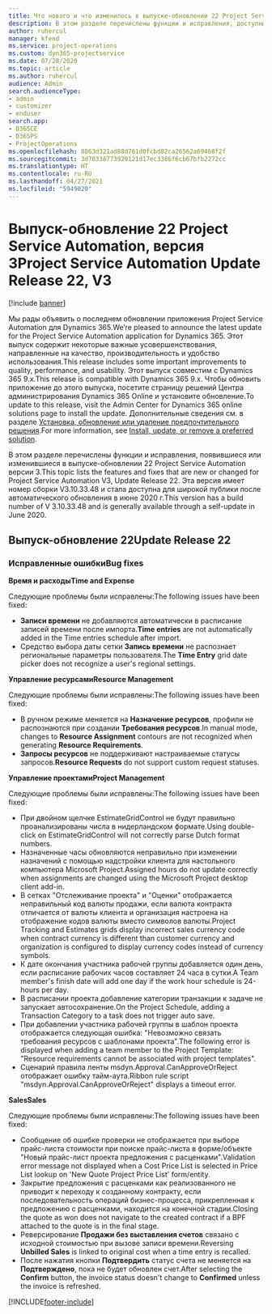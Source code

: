 ```yaml
---
title: Что нового и что изменилось в выпуске-обновлении 22 Project Service Automation версии 3
description: В этом разделе перечислены функции и исправления, доступные в выпуске-обновлении 22 Project Service Automation версии 3.
author: ruhercul
manager: kfend
ms.service: project-operations
ms.custom: dyn365-projectservice
ms.date: 07/28/2020
ms.topic: article
ms.author: ruhercul
audience: Admin
search.audienceType:
- admin
- customizer
- enduser
search.app:
- D365CE
- D365PS
- ProjectOperations
ms.openlocfilehash: 8863d321ad88d761d0fcbd82ca26562a69468f2f
ms.sourcegitcommit: 3d78338773929121d17ec3386f6cb67bfb2272cc
ms.translationtype: HT
ms.contentlocale: ru-RU
ms.lasthandoff: 04/27/2021
ms.locfileid: "5949020"
---
```

# <a name="project-service-automation-update-release-22-v3"></a><span data-ttu-id="d25f5-103">Выпуск-обновление 22 Project Service Automation, версия 3</span><span class="sxs-lookup"><span data-stu-id="d25f5-103">Project Service Automation Update Release 22, V3</span></span>

[!include [banner](../includes/psa-now-project-operations.md)]

<span data-ttu-id="d25f5-104">Мы рады объявить о последнем обновлении приложения Project Service Automation для Dynamics 365.</span><span class="sxs-lookup"><span data-stu-id="d25f5-104">We’re pleased to announce the latest update for the Project Service Automation application for Dynamics 365.</span></span> <span data-ttu-id="d25f5-105">Этот выпуск содержит некоторые важные усовершенствования, направленные на качество, производительность и удобство использования.</span><span class="sxs-lookup"><span data-stu-id="d25f5-105">This release includes some important improvements to quality, performance, and usability.</span></span> <span data-ttu-id="d25f5-106">Этот выпуск совместим с Dynamics 365 9.x.</span><span class="sxs-lookup"><span data-stu-id="d25f5-106">This release is compatible with Dynamics 365 9.x.</span></span> <span data-ttu-id="d25f5-107">Чтобы обновить приложение до этого выпуска, посетите страницу решений Центра администрирования Dynamics 365 Online и установите обновление.</span><span class="sxs-lookup"><span data-stu-id="d25f5-107">To update to this release, visit the Admin Center for Dynamics 365 online solutions page to install the update.</span></span> <span data-ttu-id="d25f5-108">Дополнительные сведения см. в разделе [Установка, обновление или удаление предпочтительного решения](/power-platform/admin/install-remove-preferred-solution).</span><span class="sxs-lookup"><span data-stu-id="d25f5-108">For more information, see [Install, update, or remove a preferred solution](/power-platform/admin/install-remove-preferred-solution).</span></span>

<span data-ttu-id="d25f5-109">В этом разделе перечислены функции и исправления, появившиеся или изменившиеся в выпуске-обновлении 22 Project Service Automation версии 3.</span><span class="sxs-lookup"><span data-stu-id="d25f5-109">This topic lists the features and fixes that are new or changed for Project Service Automation V3, Update Release 22.</span></span> <span data-ttu-id="d25f5-110">Эта версия имеет номер сборки V3.10.33.48 и стала доступна для широкой публики после автоматического обновления в июне 2020 г.</span><span class="sxs-lookup"><span data-stu-id="d25f5-110">This version has a build number of V 3.10.33.48 and is generally available through a self-update in June 2020.</span></span>

## <a name="update-release-22"></a><span data-ttu-id="d25f5-111">Выпуск-обновление 22</span><span class="sxs-lookup"><span data-stu-id="d25f5-111">Update Release 22</span></span>

### <a name="bug-fixes"></a><span data-ttu-id="d25f5-112">Исправленные ошибки</span><span class="sxs-lookup"><span data-stu-id="d25f5-112">Bug fixes</span></span>



<span data-ttu-id="d25f5-113">**Время и расходы**</span><span class="sxs-lookup"><span data-stu-id="d25f5-113">**Time and Expense**</span></span>

<span data-ttu-id="d25f5-114">Следующие проблемы были исправлены:</span><span class="sxs-lookup"><span data-stu-id="d25f5-114">The following issues have been fixed:</span></span>

- <span data-ttu-id="d25f5-115">**Записи времени** не добавляются автоматически в расписание записей времени после импорта.</span><span class="sxs-lookup"><span data-stu-id="d25f5-115">**Time entries** are not automatically added in the Time entries schedule after import.</span></span>
- <span data-ttu-id="d25f5-116">Средство выбора даты сетки **Запись времени** не распознает региональные параметры пользователя.</span><span class="sxs-lookup"><span data-stu-id="d25f5-116">The **Time Entry** grid date picker does not recognize a user's regional settings.</span></span>

<span data-ttu-id="d25f5-117">**Управление ресурсами**</span><span class="sxs-lookup"><span data-stu-id="d25f5-117">**Resource Management**</span></span>

<span data-ttu-id="d25f5-118">Следующие проблемы были исправлены:</span><span class="sxs-lookup"><span data-stu-id="d25f5-118">The following issues have been fixed:</span></span>

- <span data-ttu-id="d25f5-119">В ручном режиме меняется на **Назначение ресурсов**, профили не распознаются при создании **Требования ресурсов**.</span><span class="sxs-lookup"><span data-stu-id="d25f5-119">In manual mode, changes to **Resource Assignment** contours are not recognized when generating **Resource Requirements**.</span></span>
- <span data-ttu-id="d25f5-120">**Запросы ресурсов** не поддерживают настраиваемые статусы запросов.</span><span class="sxs-lookup"><span data-stu-id="d25f5-120">**Resource Requests** do not support custom request statuses.</span></span>

<span data-ttu-id="d25f5-121">**Управление проектами**</span><span class="sxs-lookup"><span data-stu-id="d25f5-121">**Project Management**</span></span>

<span data-ttu-id="d25f5-122">Следующие проблемы были исправлены:</span><span class="sxs-lookup"><span data-stu-id="d25f5-122">The following issues have been fixed:</span></span>

- <span data-ttu-id="d25f5-123">При двойном щелчке EstimateGridControl не будут правильно проанализированы числа в нидерландском формате.</span><span class="sxs-lookup"><span data-stu-id="d25f5-123">Using double-click on EstimateGridControl will not correctly parse Dutch format numbers.</span></span>
- <span data-ttu-id="d25f5-124">Назначенные часы обновляются неправильно при изменении назначений с помощью надстройки клиента для настольного компьютера Microsoft Project.</span><span class="sxs-lookup"><span data-stu-id="d25f5-124">Assigned hours do not update correctly when assignments are changed using the Microsoft Project desktop client add-in.</span></span>
- <span data-ttu-id="d25f5-125">В сетках "Отслеживание проекта" и "Оценки" отображается неправильный код валюты продажи, если валюта контракта отличается от валюты клиента и организация настроена на отображение кодов валюты вместо символов валюты.</span><span class="sxs-lookup"><span data-stu-id="d25f5-125">Project Tracking and Estimates grids display incorrect sales currency code when contract currency is different than customer currency and organization is configured to display currency codes instead of currency symbols.</span></span>
- <span data-ttu-id="d25f5-126">К дате окончания участника рабочей группы добавляется один день, если расписание рабочих часов составляет 24 часа в сутки.</span><span class="sxs-lookup"><span data-stu-id="d25f5-126">A Team member's finish date will add one day if the work hour schedule is 24-hours per day.</span></span>
- <span data-ttu-id="d25f5-127">В расписании проекта добавление категории транзакции к задаче не запускает автосохранение.</span><span class="sxs-lookup"><span data-stu-id="d25f5-127">On the Project Schedule, adding a Transaction Category to a task does not trigger auto save.</span></span>
- <span data-ttu-id="d25f5-128">При добавлении участника рабочей группы в шаблон проекта отображается следующая ошибка: "Невозможно связать требования ресурсов с шаблонами проекта".</span><span class="sxs-lookup"><span data-stu-id="d25f5-128">The following error is displayed when adding a team member to the Project Template: "Resource requirements cannot be associated with project templates".</span></span> 
- <span data-ttu-id="d25f5-129">Сценарий правила ленты msdyn.Approval.CanApproveOrReject отображает ошибку тайм-аута.</span><span class="sxs-lookup"><span data-stu-id="d25f5-129">Ribbon rule script "msdyn.Approval.CanApproveOrReject" displays a timeout error.</span></span>

<span data-ttu-id="d25f5-130">**Sales**</span><span class="sxs-lookup"><span data-stu-id="d25f5-130">**Sales**</span></span>

<span data-ttu-id="d25f5-131">Следующие проблемы были исправлены:</span><span class="sxs-lookup"><span data-stu-id="d25f5-131">The following issues have been fixed:</span></span>

- <span data-ttu-id="d25f5-132">Сообщение об ошибке проверки не отображается при выборе прайс-листа стоимости при поиске прайс-листа в форме/объекте "Новый прайс-лист проекта предложения с расценками".</span><span class="sxs-lookup"><span data-stu-id="d25f5-132">Validation error message not displayed when a Cost Price List is selected in Price List lookup on 'New Quote Project Price List' form/entity.</span></span>
- <span data-ttu-id="d25f5-133">Закрытие предложения с расценками как реализованного не приводит к переходу к созданному контракту, если последовательность операций бизнес-процесса, прикрепленная к предложению с расценками, находится на конечной стадии.</span><span class="sxs-lookup"><span data-stu-id="d25f5-133">Closing the quote as won does not navigate to the created contract if a BPF attached to the quote is in the final stage.</span></span>
- <span data-ttu-id="d25f5-134">Реверсирование **Продажи без выставления счетов** связано с исходной стоимостью при вызове записи времени.</span><span class="sxs-lookup"><span data-stu-id="d25f5-134">Reversing **Unbilled Sales** is linked to original cost when a time entry is recalled.</span></span>
- <span data-ttu-id="d25f5-135">После нажатия кнопки **Подтвердить** статус счета не меняется на **Подтверждено**, пока не будет обновлен счет.</span><span class="sxs-lookup"><span data-stu-id="d25f5-135">After selecting the **Confirm** button, the invoice status doesn't change to **Confirmed** unless the invoice is refreshed.</span></span>


[!INCLUDE[footer-include](../includes/footer-banner.md)]